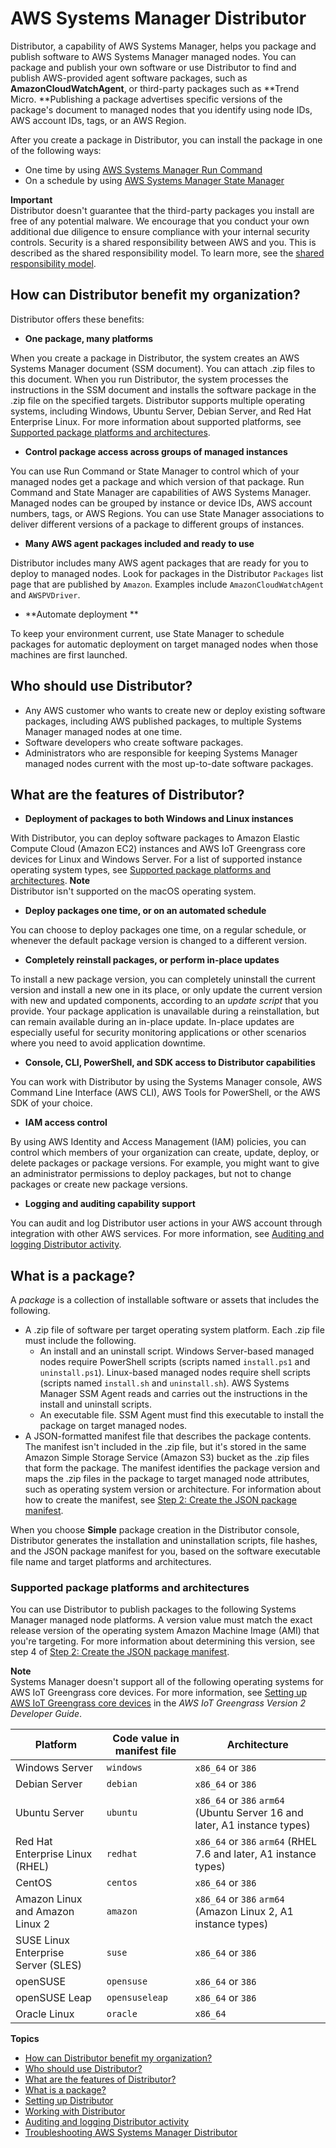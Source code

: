 # AWS Systems Manager Distributor<a name="distributor"></a>

Distributor, a capability of AWS Systems Manager, helps you package and publish software to AWS Systems Manager managed nodes\. You can package and publish your own software or use Distributor to find and publish AWS\-provided agent software packages, such as **AmazonCloudWatchAgent**, or third\-party packages such as **Trend Micro\. **Publishing a package advertises specific versions of the package's document to managed nodes that you identify using node IDs, AWS account IDs, tags, or an AWS Region\.

After you create a package in Distributor, you can install the package in one of the following ways:
+ One time by using [AWS Systems Manager Run Command](execute-remote-commands.md)
+ On a schedule by using [AWS Systems Manager State Manager](systems-manager-state.md)

**Important**  
Distributor doesn't guarantee that the third\-party packages you install are free of any potential malware\. We encourage that you conduct your own additional due diligence to ensure compliance with your internal security controls\. Security is a shared responsibility between AWS and you\. This is described as the shared responsibility model\. To learn more, see the [shared responsibility model](http://aws.amazon.com/compliance/shared-responsibility-model/)\.

## How can Distributor benefit my organization?<a name="distributor-benefits"></a>

Distributor offers these benefits:
+  **One package, many platforms** 

  When you create a package in Distributor, the system creates an AWS Systems Manager document \(SSM document\)\. You can attach \.zip files to this document\. When you run Distributor, the system processes the instructions in the SSM document and installs the software package in the \.zip file on the specified targets\. Distributor supports multiple operating systems, including Windows, Ubuntu Server, Debian Server, and Red Hat Enterprise Linux\. For more information about supported platforms, see [Supported package platforms and architectures](#what-is-a-package-platforms)\.
+  **Control package access across groups of managed instances** 

  You can use Run Command or State Manager to control which of your managed nodes get a package and which version of that package\. Run Command and State Manager are capabilities of AWS Systems Manager\. Managed nodes can be grouped by instance or device IDs, AWS account numbers, tags, or AWS Regions\. You can use State Manager associations to deliver different versions of a package to different groups of instances\.
+  **Many AWS agent packages included and ready to use** 

  Distributor includes many AWS agent packages that are ready for you to deploy to managed nodes\. Look for packages in the Distributor `Packages` list page that are published by `Amazon`\. Examples include `AmazonCloudWatchAgent` and `AWSPVDriver`\.
+  **Automate deployment ** 

  To keep your environment current, use State Manager to schedule packages for automatic deployment on target managed nodes when those machines are first launched\.

## Who should use Distributor?<a name="distributor-who"></a>
+ Any AWS customer who wants to create new or deploy existing software packages, including AWS published packages, to multiple Systems Manager managed nodes at one time\.
+ Software developers who create software packages\.
+ Administrators who are responsible for keeping Systems Manager managed nodes current with the most up\-to\-date software packages\.

## What are the features of Distributor?<a name="distributor-features"></a>
+  **Deployment of packages to both Windows and Linux instances** 

  With Distributor, you can deploy software packages to Amazon Elastic Compute Cloud \(Amazon EC2\) instances and AWS IoT Greengrass core devices for Linux and Windows Server\. For a list of supported instance operating system types, see [Supported package platforms and architectures](#what-is-a-package-platforms)\.
**Note**  
Distributor isn't supported on the macOS operating system\.
+  **Deploy packages one time, or on an automated schedule** 

  You can choose to deploy packages one time, on a regular schedule, or whenever the default package version is changed to a different version\. 
+  **Completely reinstall packages, or perform in\-place updates** 

  To install a new package version, you can completely uninstall the current version and install a new one in its place, or only update the current version with new and updated components, according to an *update script* that you provide\. Your package application is unavailable during a reinstallation, but can remain available during an in\-place update\. In\-place updates are especially useful for security monitoring applications or other scenarios where you need to avoid application downtime\.
+  **Console, CLI, PowerShell, and SDK access to Distributor capabilities** 

  You can work with Distributor by using the Systems Manager console, AWS Command Line Interface \(AWS CLI\), AWS Tools for PowerShell, or the AWS SDK of your choice\.
+  **IAM access control** 

  By using AWS Identity and Access Management \(IAM\) policies, you can control which members of your organization can create, update, deploy, or delete packages or package versions\. For example, you might want to give an administrator permissions to deploy packages, but not to change packages or create new package versions\.
+  **Logging and auditing capability support** 

  You can audit and log Distributor user actions in your AWS account through integration with other AWS services\. For more information, see [Auditing and logging Distributor activity](distributor-logging-auditing.md)\.

## What is a package?<a name="what-is-a-package"></a>

A *package* is a collection of installable software or assets that includes the following\.
+ A \.zip file of software per target operating system platform\. Each \.zip file must include the following\.
  + An install and an uninstall script\. Windows Server\-based managed nodes require PowerShell scripts \(scripts named `install.ps1` and `uninstall.ps1`\)\. Linux\-based managed nodes require shell scripts \(scripts named `install.sh` and `uninstall.sh`\)\. AWS Systems Manager SSM Agent reads and carries out the instructions in the install and uninstall scripts\.
  + An executable file\. SSM Agent must find this executable to install the package on target managed nodes\.
+ A JSON\-formatted manifest file that describes the package contents\. The manifest isn't included in the \.zip file, but it's stored in the same Amazon Simple Storage Service \(Amazon S3\) bucket as the \.zip files that form the package\. The manifest identifies the package version and maps the \.zip files in the package to target managed node attributes, such as operating system version or architecture\. For information about how to create the manifest, see [Step 2: Create the JSON package manifest](distributor-working-with-packages-create.md#packages-manifest)\.

When you choose **Simple** package creation in the Distributor console, Distributor generates the installation and uninstallation scripts, file hashes, and the JSON package manifest for you, based on the software executable file name and target platforms and architectures\.

### Supported package platforms and architectures<a name="what-is-a-package-platforms"></a>

You can use Distributor to publish packages to the following Systems Manager managed node platforms\. A version value must match the exact release version of the operating system Amazon Machine Image \(AMI\) that you're targeting\. For more information about determining this version, see step 4 of [Step 2: Create the JSON package manifest](distributor-working-with-packages-create.md#packages-manifest)\.

**Note**  
Systems Manager doesn't support all of the following operating systems for AWS IoT Greengrass core devices\. For more information, see [Setting up AWS IoT Greengrass core devices](https://docs.aws.amazon.com/greengrass/v2/developerguide/setting-up.html) in the *AWS IoT Greengrass Version 2 Developer Guide*\.


| Platform | Code value in manifest file | Architecture | 
| --- | --- | --- | 
|  Windows Server  |   `windows`   |  `x86_64` or `386`  | 
|  Debian Server  |   `debian`   |  `x86_64` or `386`  | 
|  Ubuntu Server  |   `ubuntu`   |  `x86_64` or `386` `arm64` \(Ubuntu Server 16 and later, A1 instance types\)  | 
|  Red Hat Enterprise Linux \(RHEL\)  |   `redhat`   |  `x86_64` or `386` `arm64` \(RHEL 7\.6 and later, A1 instance types\)  | 
|  CentOS  |   `centos`   |  `x86_64` or `386`  | 
|  Amazon Linux and Amazon Linux 2  |   `amazon`   |  `x86_64` or `386` `arm64` \(Amazon Linux 2, A1 instance types\)  | 
|  SUSE Linux Enterprise Server \(SLES\)  |   `suse`   |  `x86_64` or `386`  | 
|  openSUSE  |   `opensuse`   |  `x86_64` or `386`  | 
|  openSUSE Leap  |   `opensuseleap`   |  `x86_64` or `386`  | 
|  Oracle Linux  |   `oracle`   |  `x86_64`  | 

**Topics**
+ [How can Distributor benefit my organization?](#distributor-benefits)
+ [Who should use Distributor?](#distributor-who)
+ [What are the features of Distributor?](#distributor-features)
+ [What is a package?](#what-is-a-package)
+ [Setting up Distributor](distributor-getting-started.md)
+ [Working with Distributor](distributor-working-with.md)
+ [Auditing and logging Distributor activity](distributor-logging-auditing.md)
+ [Troubleshooting AWS Systems Manager Distributor](distributor-troubleshooting.md)